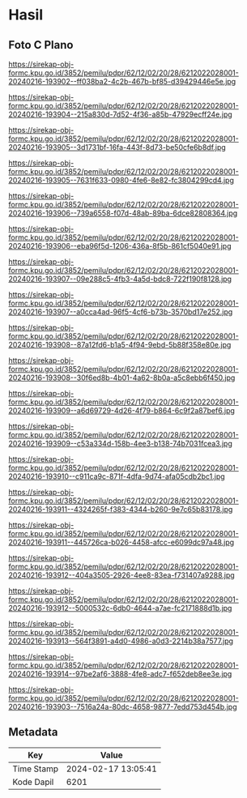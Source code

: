 # Hasil

## Foto C Plano

https://sirekap-obj-formc.kpu.go.id/3852/pemilu/pdpr/62/12/02/20/28/6212022028001-20240216-193902--ff038ba2-4c2b-467b-bf85-d39429446e5e.jpg

https://sirekap-obj-formc.kpu.go.id/3852/pemilu/pdpr/62/12/02/20/28/6212022028001-20240216-193904--215a830d-7d52-4f36-a85b-47929ecff24e.jpg

https://sirekap-obj-formc.kpu.go.id/3852/pemilu/pdpr/62/12/02/20/28/6212022028001-20240216-193905--3d1731bf-16fa-443f-8d73-be50cfe6b8df.jpg

https://sirekap-obj-formc.kpu.go.id/3852/pemilu/pdpr/62/12/02/20/28/6212022028001-20240216-193905--7631f633-0980-4fe6-8e82-fc3804299cd4.jpg

https://sirekap-obj-formc.kpu.go.id/3852/pemilu/pdpr/62/12/02/20/28/6212022028001-20240216-193906--739a6558-f07d-48ab-89ba-6dce82808364.jpg

https://sirekap-obj-formc.kpu.go.id/3852/pemilu/pdpr/62/12/02/20/28/6212022028001-20240216-193906--eba96f5d-1206-436a-8f5b-861cf5040e91.jpg

https://sirekap-obj-formc.kpu.go.id/3852/pemilu/pdpr/62/12/02/20/28/6212022028001-20240216-193907--09e288c5-4fb3-4a5d-bdc8-722f190f8128.jpg

https://sirekap-obj-formc.kpu.go.id/3852/pemilu/pdpr/62/12/02/20/28/6212022028001-20240216-193907--a0cca4ad-96f5-4cf6-b73b-3570bd17e252.jpg

https://sirekap-obj-formc.kpu.go.id/3852/pemilu/pdpr/62/12/02/20/28/6212022028001-20240216-193908--87a12fd6-b1a5-4f94-9ebd-5b88f358e80e.jpg

https://sirekap-obj-formc.kpu.go.id/3852/pemilu/pdpr/62/12/02/20/28/6212022028001-20240216-193908--30f6ed8b-4b01-4a62-8b0a-a5c8ebb6f450.jpg

https://sirekap-obj-formc.kpu.go.id/3852/pemilu/pdpr/62/12/02/20/28/6212022028001-20240216-193909--a6d69729-4d26-4f79-b864-6c9f2a87bef6.jpg

https://sirekap-obj-formc.kpu.go.id/3852/pemilu/pdpr/62/12/02/20/28/6212022028001-20240216-193909--c53a334d-158b-4ee3-b138-74b7031fcea3.jpg

https://sirekap-obj-formc.kpu.go.id/3852/pemilu/pdpr/62/12/02/20/28/6212022028001-20240216-193910--c911ca9c-871f-4dfa-9d74-afa05cdb2bc1.jpg

https://sirekap-obj-formc.kpu.go.id/3852/pemilu/pdpr/62/12/02/20/28/6212022028001-20240216-193911--4324265f-f383-4344-b260-9e7c65b83178.jpg

https://sirekap-obj-formc.kpu.go.id/3852/pemilu/pdpr/62/12/02/20/28/6212022028001-20240216-193911--445726ca-b026-4458-afcc-e6099dc97a48.jpg

https://sirekap-obj-formc.kpu.go.id/3852/pemilu/pdpr/62/12/02/20/28/6212022028001-20240216-193912--404a3505-2926-4ee8-83ea-f731407a9288.jpg

https://sirekap-obj-formc.kpu.go.id/3852/pemilu/pdpr/62/12/02/20/28/6212022028001-20240216-193912--5000532c-6db0-4644-a7ae-fc2171888d1b.jpg

https://sirekap-obj-formc.kpu.go.id/3852/pemilu/pdpr/62/12/02/20/28/6212022028001-20240216-193913--564f3891-a4d0-4986-a0d3-2214b38a7577.jpg

https://sirekap-obj-formc.kpu.go.id/3852/pemilu/pdpr/62/12/02/20/28/6212022028001-20240216-193914--97be2af6-3888-4fe8-adc7-f652deb8ee3e.jpg

https://sirekap-obj-formc.kpu.go.id/3852/pemilu/pdpr/62/12/02/20/28/6212022028001-20240216-193903--7516a24a-80dc-4658-9877-7edd753d454b.jpg


## Metadata

| Key        | Value               |
| ---------- | ------------------- |
| Time Stamp | 2024-02-17 13:05:41 |
| Kode Dapil | 6201                |



